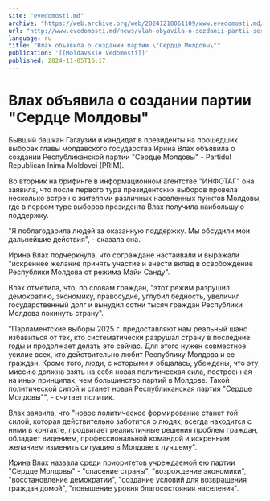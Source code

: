 ```yaml
---
site: "evedomosti.md"
archive: "https://web.archive.org/web/20241210061109/www.evedomosti.md/news/vlah-obyavila-o-sozdanii-partii-serdce-moldovy"
url: "http://www.evedomosti.md/news/vlah-obyavila-o-sozdanii-partii-serdce-moldovy"
language: ru
title: "Влах объявила о создании партии \"Сердце Молдовы\""
publication: '[[Moldavskie Vedomosti]]'
published: 2024-11-05T16:17
---
```


# Влах объявила о создании партии "Сердце Молдовы"

Бывший башкан Гагаузии и кандидат в президенты на прошедших выборах главы молдавского государства Ирина Влах объявила о создании Республиканской партии "Сердце Молдовы" - Partidul Republican Inima Moldovei (PRIM).

Во вторник на брифинге в информационном агентстве "ИНФОТАГ" она заявила, что после первого тура президентских выборов провела несколько встреч с жителями различных населенных пунктов Молдовы, где в первом туре выборов президента Влах получила наибольшую поддержку.

"Я поблагодарила людей за оказанную поддержку. Мы обсудили мои дальнейшие действия", - сказала она.

Ирина Влах подчеркнула, что сограждане настаивали и выражали "искреннее желание принять участие и внести вклад в освобождение Республики Молдова от режима Майи Санду".

Влах отметила, что, по словам граждан, "этот режим разрушил демократию, экономику, правосудие, углубил бедность, увеличил государственный долг и вынудил сотни тысяч граждан Республики Молдова покинуть страну".

"Парламентские выборы 2025 г. предоставляют нам реальный шанс избавиться от тех, кто систематически разрушал страну в последние годы и продолжает делать это сейчас. Для этого нужен совместное усилие всех, кто действительно любит Республику Молдова и ее граждан. Кроме того, люди, с которыми я общалась, убеждены, что эту миссию должна взять на себя новая политическая сила, построенная на иных принципах, чем большинство партий в Молдове. Такой политической силой и станет новая Республиканская партия "Сердце Молдовы"", - считает политик.

Влах заявила, что "новое политическое формирование станет той силой, которая действительно заботится о людях, всегда находится с ними в контакте, продвигает реалистичные решения проблем граждан, обладает видением, профессиональной командой и искренним желанием изменить ситуацию в Молдове к лучшему".

Ирина Влах назвала среди приоритетов учреждаемой ею партии "Сердце Молдовы" - "спасение страны", "возрождение экономики", "восстановление демократии", "создание условий для возвращения граждан домой", "повышение уровня благосостояния населения".